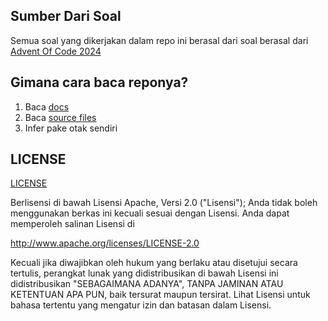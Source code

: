 ## Sumber Dari Soal
Semua soal yang dikerjakan dalam repo ini berasal dari soal berasal dari [Advent Of Code 2024](https://adventofcode.com/2024/)

## Gimana cara baca reponya?
1. Baca [docs](docs)
2. Baca [source files](src/main/scala)
3. Infer pake otak sendiri

## LICENSE

[LICENSE](LICENSE)

Berlisensi di bawah Lisensi Apache, Versi 2.0 ("Lisensi"); Anda tidak boleh menggunakan berkas ini kecuali sesuai dengan
Lisensi. Anda dapat memperoleh salinan Lisensi di

http://www.apache.org/licenses/LICENSE-2.0

Kecuali jika diwajibkan oleh hukum yang berlaku atau disetujui secara tertulis, perangkat lunak yang didistribusikan di
bawah Lisensi ini didistribusikan "SEBAGAIMANA ADANYA", TANPA JAMINAN ATAU KETENTUAN APA PUN, baik tersurat maupun
tersirat. Lihat Lisensi untuk bahasa tertentu yang mengatur izin dan batasan dalam Lisensi.
